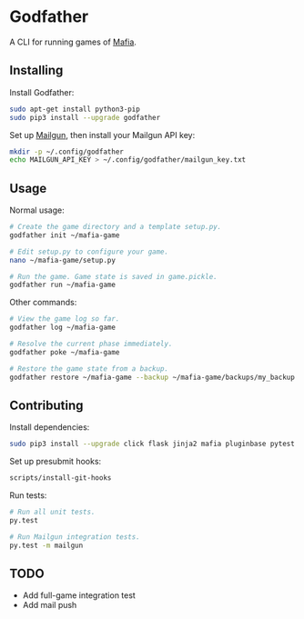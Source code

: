 # Godfather

A CLI for running games of [Mafia](http://wiki.mafiascum.net).


## Installing

Install Godfather:
```sh
sudo apt-get install python3-pip
sudo pip3 install --upgrade godfather
```

Set up [Mailgun](https://www.mailgun.com), then install your Mailgun API key:
```sh
mkdir -p ~/.config/godfather
echo MAILGUN_API_KEY > ~/.config/godfather/mailgun_key.txt
```


## Usage

Normal usage:
```sh
# Create the game directory and a template setup.py.
godfather init ~/mafia-game

# Edit setup.py to configure your game.
nano ~/mafia-game/setup.py

# Run the game. Game state is saved in game.pickle.
godfather run ~/mafia-game
```

Other commands:
```sh
# View the game log so far.
godfather log ~/mafia-game

# Resolve the current phase immediately.
godfather poke ~/mafia-game

# Restore the game state from a backup.
godfather restore ~/mafia-game --backup ~/mafia-game/backups/my_backup.pickle
```


## Contributing

Install dependencies:
```sh
sudo pip3 install --upgrade click flask jinja2 mafia pluginbase pytest pytz requests termcolor
```

Set up presubmit hooks:
```sh
scripts/install-git-hooks
```

Run tests:
```sh
# Run all unit tests.
py.test

# Run Mailgun integration tests.
py.test -m mailgun
```


## TODO

- Add full-game integration test
- Add mail push
